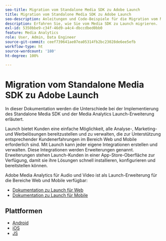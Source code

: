 ```yaml
---
seo-title: Migration vom Standalone Media SDK zu Adobe Launch
title: Migration vom Standalone Media SDK zu Adobe Launch
seo-description: Anleitungen und Code-Beispiele für die Migration vom Media SDK zu Launch
description: Erfahren Sie, wie Sie vom Media SDK zu Launch migrieren.
exl-id: 5350bbe9-c34f-46d9-a4c4-dbccdbed0bb0
feature: Media Analytics
role: User, Admin, Data Engineer
source-git-commit: ceef739641ae07ea05314fb2bc23028de6ee5efb
workflow-type: ht
source-wordcount: '180'
ht-degree: 100%

---
```


# Migration vom Standalone Media SDK zu Adobe Launch

In dieser Dokumentation werden die Unterschiede bei der Implementierung des Standalone Media SDK und der Media Analytics Launch-Erweiterung erläutert.

Launch bietet Kunden eine einfache Möglichkeit, alle Analyse-, Marketing- und Werbelösungen bereitzustellen und zu verwalten, die zur Unterstützung entsprechender Kundenerfahrungen im Bereich Web und Mobile erforderlich sind. Mit Launch kann jeder eigene Integrationen erstellen und verwalten. Diese Integrationen werden Erweiterungen genannt.
Erweiterungen stehen Launch-Kunden in einer App-Store-Oberfläche zur Verfügung, damit sie ihre Lösungen schnell installieren, konfigurieren und bereitstellen können.

Adobe Media Analytics für Audio und Video ist als Launch-Erweiterung für die Bereiche Web und Mobile verfügbar:

* [Dokumentation zu Launch für Web](https://experienceleague.adobe.com/docs/experience-platform/tags/extensions/adobe/media-analytics/overview.html?lang=de)
* [Dokumentation zu Launch für Mobile](https://aep-sdks.gitbook.io/docs/using-mobile-extensions/adobe-media-analytics)

## Plattformen

* [Android](/help/sdk-implement/sdk-to-launch/sdk-to-launch-migration-platforms/sdk-to-launch-migration-android.md)
* [iOS](/help/sdk-implement/sdk-to-launch/sdk-to-launch-migration-platforms/sdk-to-launch-migration-ios.md)
* [JS](/help/sdk-implement/sdk-to-launch/sdk-to-launch-migration-platforms/sdk-to-launch-migration-js.md)
